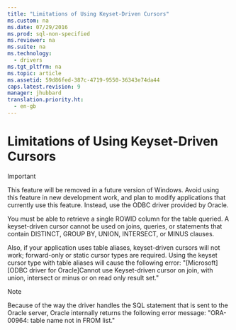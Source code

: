 ```yaml
---
title: "Limitations of Using Keyset-Driven Cursors"
ms.custom: na
ms.date: 07/29/2016
ms.prod: sql-non-specified
ms.reviewer: na
ms.suite: na
ms.technology: 
  - drivers
ms.tgt_pltfrm: na
ms.topic: article
ms.assetid: 59d86fed-387c-4719-9550-36343e74da44
caps.latest.revision: 9
manager: jhubbard
translation.priority.ht: 
  - en-gb
---
```

# Limitations of Using Keyset-Driven Cursors
> [!IMPORTANT]  
>  This feature will be removed in a future version of Windows. Avoid using this feature in new development work, and plan to modify applications that currently use this feature. Instead, use the ODBC driver provided by Oracle.  
  
 You must be able to retrieve a single ROWID column for the table queried. A keyset-driven cursor cannot be used on joins, queries, or statements that contain DISTINCT, GROUP BY, UNION, INTERSECT, or MINUS clauses.  
  
 Also, if your application uses table aliases, keyset-driven cursors will not work; forward-only or static cursor types are required. Using the keyset cursor type with table aliases will cause the following error: "[Microsoft][ODBC driver for Oracle]Cannot use Keyset-driven cursor on join, with union, intersect or minus or on read only result set."  
  
> [!NOTE]  
>  Because of the way the driver handles the SQL statement that is sent to the Oracle server, Oracle internally returns the following error message: "ORA-00964: table name not in FROM list."